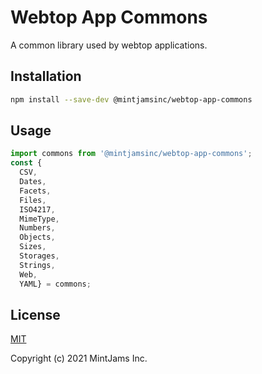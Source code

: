 # Webtop App Commons
A common library used by webtop applications.

## Installation

```sh
npm install --save-dev @mintjamsinc/webtop-app-commons
```

## Usage

```js
import commons from '@mintjamsinc/webtop-app-commons';
const {
  CSV,
  Dates,
  Facets,
  Files,
  ISO4217,
  MimeType,
  Numbers,
  Objects,
  Sizes,
  Storages,
  Strings,
  Web,
  YAML} = commons;
```

## License

[MIT](https://opensource.org/licenses/MIT)

Copyright (c) 2021 MintJams Inc.